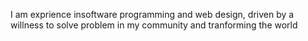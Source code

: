 I am  exprience insoftware programming and web design, driven by a willness to solve  problem in my community and tranforming the world


